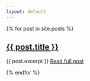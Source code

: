 ```yaml
---
layout: default
---
```


{% for post in site.posts %}
<article>
  <h1><a href="{{ post.url }}">{{ post.title }}</a></h1>

  {{ post.excerpt }}
  <a class="read-more" href="{{ post.url }}">Read full post</a>
</article>
{% endfor %}

<script>

// remove footnotes that make it onto the homepage
var fn = document.querySelectorAll('.footnote');

for (var i = 0; i < fn.length; i++) {
	var sup = fn[i].parentNode;
	sup.parentNode.removeChild(sup);
}

// remove footnotes footer sections, silly markdown parser
var fns = document.querySelectorAll('.footnotes');

for (var i = 0; i < fn.length; i++) {
	fns[i].parentNode.removeChild(fns[i]);
}

// Jekyll's excerpt returns paragraphs and there's no
// good way to remove the last </p>, so the read more link
// needs to be moved manually
var articles = document.querySelectorAll('article');

for (var i = 0; i < articles.length; i++) {
  var paragraphs = articles[i].querySelectorAll('p'),
      link = articles[i].querySelector('.read-more'),
      space = document.createTextNode(' ');

  paragraphs[paragraphs.length - 1].appendChild(space);
  paragraphs[paragraphs.length - 1].appendChild(link);
}

</script>